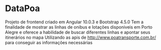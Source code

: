 # DataPoa

Projeto de frontend criado em Angular 10.0.3 e Bootstrap 4.5.0
Tem a finalidade de mostrar as linhas de onibus e lotações disponiveis
em Porto Alegre e oferece a habilidade de buscar diferentes linhas e
apontar seus itinerários no mapa
Utilizando as apis de http://www.poatransporte.com.br/ para conseguir as
informações necessárias
